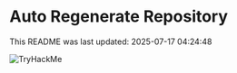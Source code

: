 # Auto Regenerate Repository

This README was last updated: 2025-07-17 04:24:48

 ![TryHackMe](https://tryhackme.com/badge/533634)
